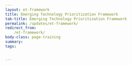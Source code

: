 ```yaml
---
layout: et-framework
title: Emerging Technology Prioritization Framework
tab-title: Emerging Technology Prioritization Framework
permalink: /updates/et-framework/
redirect_from:
    /et-framework/
body-class: page-training
summary: 
tags: 


---
```

